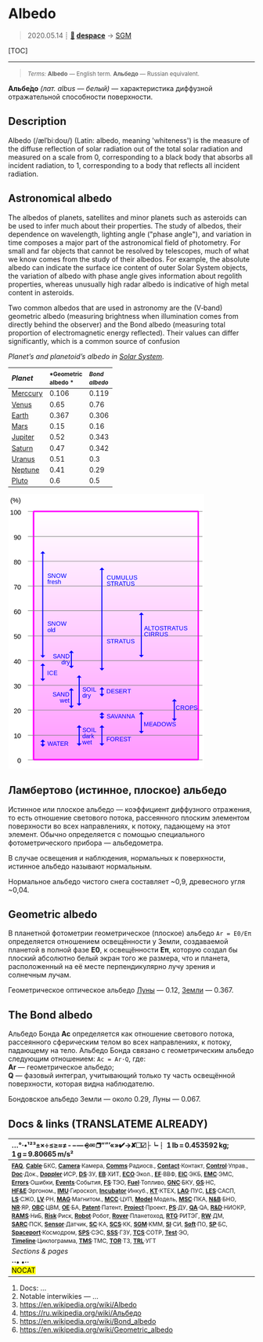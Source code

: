 # Albedo
> 2020.05.14 ┊ **[🚀](../index/index.md) [despace](index.md)** → [SGM](sgm.md)

[TOC]

---

> <small>*Terms:* **Albedo** — English term. **Альбедо** — Russian equivalent.</small>

**Альбе́до** *(лат. albus — белый)* — характеристика диффузной отражательной способности поверхности.



## Description

Albedo (/ælˈbiːdoʊ/) (Latin: albedo, meaning 'whiteness') is the measure of the diffuse reflection of solar radiation out of the total solar radiation and measured on a scale from 0, corresponding to a black body that absorbs all incident radiation, to 1, corresponding to a body that reflects all incident radiation. 

## Astronomical albedo
The albedos of planets, satellites and minor planets such as asteroids can be used to infer much about their properties. The study of albedos, their dependence on wavelength, lighting angle ("phase angle"), and variation in time composes a major part of the astronomical field of photometry. For small and far objects that cannot be resolved by telescopes, much of what we know comes from the study of their albedos. For example, the absolute albedo can indicate the surface ice content of outer Solar System objects, the variation of albedo with phase angle gives information about regolith properties, whereas unusually high radar albedo is indicative of high metal content in asteroids. 

Two common albedos that are used in astronomy are the (V‑band) geometric albedo (measuring brightness when illumination comes from directly behind the observer) and the Bond albedo (measuring total proportion of electromagnetic energy reflected). Their values can differ significantly, which is a common source of confusion

*Planet’s and planetoid’s albedo in [Solar System](солнечная_система.md).*  

|*Planet*| <small>*Geometric<br> albedo *</small> | <small>*Bond<br> albedo*</small> |
|:--|:--|:--|
| [Merccury](mercury.md)  |  0.106  |  0.119  |
| [Venus](venus.md)  |  0.65  |  0.76  |
| [Earth](earth.md)  |  0.367  |  0.306  |
| [Mars](mars.md)  |  0.15  |  0.16  |
| [Jupiter](jupiter.md)  |  0.52  |  0.343  |
| [Saturn](saturn.md)  |  0.47  |  0.342  |
| [Uranus](uranus.md)  |  0.51  |  0.3  |
| [Neptune](neptune.md)  |  0.41  |  0.29  |
| [Pluto](pluto.md)  |  0.6  |  0.5  |

![](f/aob/universe/albedo_e_hg.png)



## Ламбертово (истинное, плоское) альбедо
Истинное или плоское альбедо — коэффициент диффузного отражения, то есть отношение светового потока, рассеянного плоским элементом поверхности во всех направлениях, к потоку, падающему на этот элемент. Обычно определяется с помощью специального фотометрического прибора — альбедометра.

В случае освещения и наблюдения, нормальных к поверхности, истинное альбедо называют нормальным.

Нормальное альбедо чистого снега составляет ~0,9, древесного угля ~0,04.



## Geometric albedo
В планетной фотометрии геометрическое (плоское) альбедо `Ar = E0/Eπ` определяется отношением освещённости у Земли, создаваемой планетой в полной фазе **E0**, к освещённости **Eπ**, которую создал бы плоский абсолютно белый экран того же размера, что и планета, расположенный на её месте перпендикулярно лучу зрения и солнечным лучам.

Геометрическое оптическое альбедо [Луны](moon.md) — 0.12, [Земли](earth.md) — 0.367.



## The Bond albedo
Альбедо Бонда **Ac** определяется как отношение светового потока, рассеянного сферическим телом во всех направлениях, к потоку, падающему на тело. Альбедо Бонда связано с геометрическим альбедо следующим отношением: `Ac = Ar·Q`, где:  
**Ar** — геометрическое альбедо;  
**Q** — фазовый интеграл, учитывающий только ту часть освещённой поверхности, которая видна наблюдателю.

Бондовское альбедо Земли — около 0.29, Луны — 0.067.



<p style="page-break-after:always"> </p>

## Docs & links (TRANSLATEME ALREADY)
|…°·•¹²³±×÷≤≥≈≠ ‑ −— ⎆✉ ❐“”’«»✔→✘☐☑├┕┆ 1 lb = 0.453592 kg; 1 g = 9.80665 m/s²|
|:--|
|<small>**[FAQ](faq.md)**, **[Cable](cable.md)**·БКС, **[Camera](camera.md)**·Камера, **[Comms](comms.md)**·Радиосв., **[Contact](contact.md)**·Контакт, **[Control](control.md)**·Управ., **[Doc](doc.md)**·Док., **[Doppler](doppler.md)**·ИСР, **[DS](ds.md)**·ЗУ, **[EB](eb.md)**·ХИТ, **[ECO](ecology.md)**·Экол., **[EF](ef.md)**·ВВФ, **[ElC](elc.md)**·ЭКБ, **[EMC](emc.md)**·ЭМС, **[Errors](error.md)**·Ошибки, **[Events](event.md)**·События, **[FS](fs.md)**·ТЭО, **[Fuel](fuel.md)**·Топливо, **[GNC](gnc.md)**·БКУ, **[GS](scs.md)**·НС, **[HF&E](hfe.md)**·Эргоном., **[IMU](imu.md)**·Гироскоп, **[Incubator](incubator.md)**·Инкуб., **[KT](kt.md)**·КТЕХ, **[LAG](lag.md)**·ПУC, **[LES](les.md)**·САСП, **[LS](ls.md)**·СЖО, **[LV](lv.md)**·РН, **[MAG](mag.md)**·Магнитом., **[MCC](mcc.md)**·ЦУП, **[Model](model.md)**·Модель, **[MSC](sc.md)**·ПКА, **[N&B](nnb.md)**·БНО, **[NR](nr.md)**·ЯР, **[OBC](obc.md)**·ЦВМ, **[OE](oe.md)**·БА, **[Patent](патент.md)**·Патент, **[Project](project.md)**·Проект, **[PS](ps.md)**·ДУ, **[QA](quality.md)**·QA, **[R&D](rnd.md)**·НИОКР, **[RAMS](rams.md)**·НиБ, **[Risk](risk.md)**·Риск, **[Robot](robotics.md)**·Робот, **[Rover](rover.md)**·Планетоход, **[RTG](rtg.md)**·РИТЭГ, **[RW](rw.md)**·ДМ, **[SARC](sarc.md)**·ПСК, **[Sensor](sensor.md)**·Датчик, **[SC](sc.md)**·КА, **[SCS](scs.md)**·КК, **[SGM](sgm.md)**·КММ, **[SI](si.md)**·СИ, **[Soft](soft.md)**·ПО, **[SP](sp.md)**·БС, **[Spaceport](spaceport.md)**·Космодром, **[SPS](sps.md)**·СЭС, **[SSS](sss.md)**·ГЗУ, **[TCS](tcs.md)**·СОТР, **[Test](test.md)**·ЭО, **[Timeline](timeline.md)**·Циклограмма, **[TMS](tms.md)**·ТМС, **[TOR](tor.md)**·ТЗ, **[TRL](trl.md)**·УГТ</small>|
|*Sections & pages*|
|**··• [](.md) •··**<br> <mark>NOCAT</mark> |

   1. Docs: …
   1. Notable interwikies — …
   1. <https://en.wikipedia.org/wiki/Albedo>
   1. <https://ru.wikipedia.org/wiki/Альбедо>
   2. <https://en.wikipedia.org/wiki/Bond_albedo>
   3. <https://en.wikipedia.org/wiki/Geometric_albedo>
